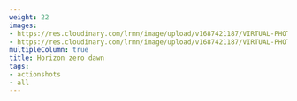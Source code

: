 ```yaml
---
weight: 22
images:
- https://res.cloudinary.com/lrmn/image/upload/v1687421187/VIRTUAL-PHOTOGRAPHY/hfw/202206_FIRE_BELLOWBACK_evi2xf.jpg
- https://res.cloudinary.com/lrmn/image/upload/v1687421187/VIRTUAL-PHOTOGRAPHY/hfw/202201_STORMBIRD_pqd4sd.jpg
multipleColumn: true
title: Horizon zero dawn
tags:
- actionshots
- all
---
```

